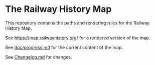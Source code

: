# The Railway History Map

This repository contains the paths and rendering rules for the Railway
History Map.

See https://map.railwayhistory.org/ for a rendered version of the map.

See [doc/progress.md](https://github.com/railwayhistory/map/blob/main/doc/progress.md) for the current content of the map.

See
[Changelog.md](https://github.com/railwayhistory/map/blob/main/Changelog.md) for changes.
